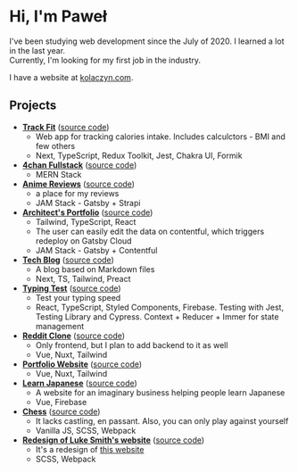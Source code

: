 # Hi, I'm Paweł

I've been studying web development since the July of 2020. I learned a lot in the last year.  
Currently, I'm looking for my first job in the industry.  

I have a website at [kolaczyn.com](https://kolaczyn.com).

## Projects

- [**Track Fit**](https://track-fit.me/food) ([source code](https://github.com/kolaczyn/fit-tracker))
  - Web app for tracking calories intake. Includes calculctors - BMI and few others
  - Next, TypeScript, Redux Toolkit, Jest, Chakra UI, Formik
- [**4chan Fullstack**](https://4chan.kolaczyn.com) ([source code](https://github.com/kolaczyn/4chan-fullstack))
  - MERN Stack
- [**Anime Reviews**](https://anime-reviews.kolaczyn.com) ([source code](https://github.com/kolaczyn/anime-reviews))
  - a place for my reviews
  - JAM Stack - Gatsby + Strapi
- [**Architect's Portfolio**](https://architektura.kolaczyn.com) ([source code](https://github.com/kolaczyn/architect-portfolio))
  - Tailwind, TypeScript, React
  - The user can easily edit the data on contentful, which triggers redeploy on Gatsby Cloud
  - JAM Stack - Gatsby + Contentful
- [**Tech Blog**](https://tech-blog.kolaczyn.com) ([source code](https://github.com/kolaczyn/tech-blog))
  - A blog based on Markdown files
  - Next, TS, Tailwind, Preact
- [**Typing Test**](https://github.com/kolaczyn/typing-test) ([source code](https://github.com/kolaczyn/typing-test))
  - Test your typing speed
  - React, TypeScript, Styled Components, Firebase. Testing with Jest, Testing Library and Cypress. Context + Reducer + Immer for state management
- [**Reddit Clone**](https://reddit.kolaczyn.com) ([source code](https://github.com/kolaczyn/reddit-clone))
  - Only frontend, but I plan to add backend to it as well
  - Vue, Nuxt, Tailwind
- [**Portfolio Website**](https://kolaczyn.com) ([source code](https://github.com/kolaczyn/portfolio-website))
  - Vue, Nuxt, Tailwind
- [**Learn Japanese**](https://learn-japanese.kolaczyn.com/) ([source code](https://github.com/kolaczyn/learn-japanese))
  - A website for an imaginary business helping people learn Japanese
  - Vue, Firebase
- [**Chess**](https://chess.kolaczyn.com) ([source code](https://github.com/kolaczyn/chess-js))
  - It lacks castling, en passant. Also, you can only play against yourself
  - Vanilla JS, SCSS, Webpack
- [**Redesign of Luke Smith's website**](https://luke-smith.kolaczyn.com) ([source code](https://github.com/kolaczyn/lukesmithxyz))
  - It's a redesign of [this website](https://lukesmith.xyz)
  - SCSS, Webpack
